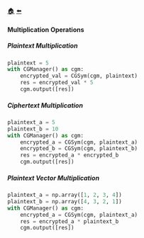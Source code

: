 [:house:](/docs/README.md) [:arrow_left:](/docs/basic_operations/README.md)

#### Multiplication Operations

##### Plaintext Multiplication

```python
plaintext = 5
with CGManager() as cgm:
    encrypted_val = CGSym(cgm, plaintext)
    res = encrypted_val * 5
    cgm.output([res])
```

##### Ciphertext Multiplication

```python
plaintext_a = 5
plaintext_b = 10
with CGManager() as cgm:
    encrypted_a = CGSym(cgm, plaintext_a)
    encrypted_b = CGSym(cgm, plaintext_b)
    res = encrypted_a * encrypted_b
    cgm.output([res])
```

##### Plaintext Vector Multiplication

```python
plaintext_a = np.array([1, 2, 3, 4])
plaintext_b = np.array([4, 3, 2, 1])
with CGManager() as cgm:
    encrypted_a = CGSym(cgm, plaintext_a)
    res = encrypted_a * plaintext_b
    cgm.output([res])
```